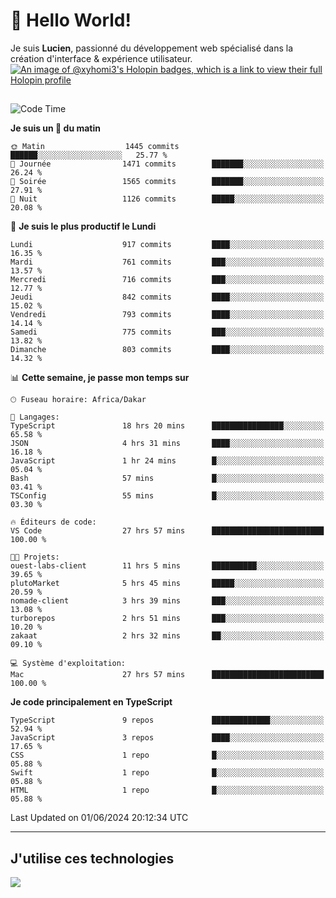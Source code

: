 # 👋 Hello World!

Je suis **Lucien**, passionné du développement web spécialisé dans la création d'interface & expérience utilisateur.
[![An image of @xyhomi3's Holopin badges, which is a link to view their full Holopin profile](https://holopin.me/xyhomi3)](https://holopin.io/@xyhomi3)

##

<!--START_SECTION:waka-->
![Code Time](http://img.shields.io/badge/Code%20Time-1%2C245%20hrs-blue)

**Je suis un 🐤 du matin** 

```text
🌞 Matin                  1445 commits        ██████░░░░░░░░░░░░░░░░░░░   25.77 % 
🌆 Journée                1471 commits        ███████░░░░░░░░░░░░░░░░░░   26.24 % 
🌃 Soirée                 1565 commits        ███████░░░░░░░░░░░░░░░░░░   27.91 % 
🌙 Nuit                   1126 commits        █████░░░░░░░░░░░░░░░░░░░░   20.08 % 
```
📅 **Je suis le plus productif le Lundi** 

```text
Lundi                    917 commits         ████░░░░░░░░░░░░░░░░░░░░░   16.35 % 
Mardi                    761 commits         ███░░░░░░░░░░░░░░░░░░░░░░   13.57 % 
Mercredi                 716 commits         ███░░░░░░░░░░░░░░░░░░░░░░   12.77 % 
Jeudi                    842 commits         ████░░░░░░░░░░░░░░░░░░░░░   15.02 % 
Vendredi                 793 commits         ████░░░░░░░░░░░░░░░░░░░░░   14.14 % 
Samedi                   775 commits         ███░░░░░░░░░░░░░░░░░░░░░░   13.82 % 
Dimanche                 803 commits         ████░░░░░░░░░░░░░░░░░░░░░   14.32 % 
```


📊 **Cette semaine, je passe mon temps sur** 

```text
🕑︎ Fuseau horaire: Africa/Dakar

💬 Langages: 
TypeScript               18 hrs 20 mins      ████████████████░░░░░░░░░   65.58 % 
JSON                     4 hrs 31 mins       ████░░░░░░░░░░░░░░░░░░░░░   16.18 % 
JavaScript               1 hr 24 mins        █░░░░░░░░░░░░░░░░░░░░░░░░   05.04 % 
Bash                     57 mins             █░░░░░░░░░░░░░░░░░░░░░░░░   03.41 % 
TSConfig                 55 mins             █░░░░░░░░░░░░░░░░░░░░░░░░   03.30 % 

🔥 Éditeurs de code: 
VS Code                  27 hrs 57 mins      █████████████████████████   100.00 % 

🐱‍💻 Projets: 
ouest-labs-client        11 hrs 5 mins       ██████████░░░░░░░░░░░░░░░   39.65 % 
plutoMarket              5 hrs 45 mins       █████░░░░░░░░░░░░░░░░░░░░   20.59 % 
nomade-client            3 hrs 39 mins       ███░░░░░░░░░░░░░░░░░░░░░░   13.08 % 
turborepos               2 hrs 51 mins       ███░░░░░░░░░░░░░░░░░░░░░░   10.20 % 
zakaat                   2 hrs 32 mins       ██░░░░░░░░░░░░░░░░░░░░░░░   09.10 % 

💻 Système d'exploitation: 
Mac                      27 hrs 57 mins      █████████████████████████   100.00 % 
```

**Je code principalement en TypeScript** 

```text
TypeScript               9 repos             █████████████░░░░░░░░░░░░   52.94 % 
JavaScript               3 repos             ████░░░░░░░░░░░░░░░░░░░░░   17.65 % 
CSS                      1 repo              █░░░░░░░░░░░░░░░░░░░░░░░░   05.88 % 
Swift                    1 repo              █░░░░░░░░░░░░░░░░░░░░░░░░   05.88 % 
HTML                     1 repo              █░░░░░░░░░░░░░░░░░░░░░░░░   05.88 % 
```




 Last Updated on 01/06/2024 20:12:34 UTC
<!--END_SECTION:waka-->
---

## J'utilise ces technologies

<p align="left">
  <a href="https://skillicons.dev">
    <img src="https://skillicons.dev/icons?i=ts,js,md,scss,tailwind,react,docker,express,astro,vite,nextjs,vercel,figma,ableton" />
  </a>
</p>

